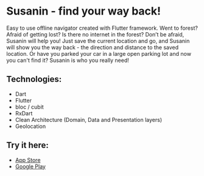 # Susanin - find your way back!

Easy to use offline navigator created with Flutter framework. Went to forest? Afraid of getting lost? Is there no internet in the forest? Don’t be afraid, Susanin will help you! Just save the current location and go, and Susanin will show you the way back - the direction and distance to the saved location. Or have you parked your car in a large open parking lot and now you can't find it? Susanin is who you really need!

## Technologies:

- Dart
- Flutter
- bloc / cubit
- RxDart
- Clean Architecture (Domain, Data and Presentation layers)
- Geolocation

## Try it here:

- <a href="https://apps.apple.com/us/app/susanin-find-your-way-back/id1624344201">App Store</a>
- <a href="https://play.google.com/store/apps/details?id=com.qumyz.susanin">Google Play</a>